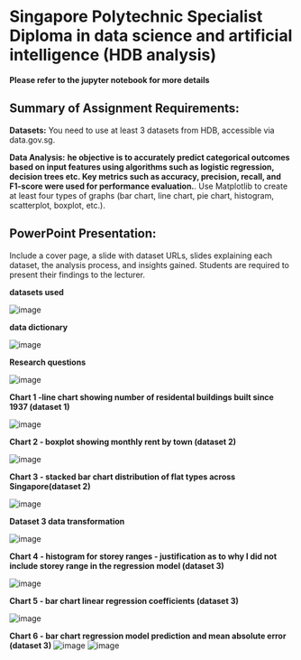 # **Singapore Polytechnic Specialist Diploma in data science and artificial intelligence (HDB analysis)**
**Please refer to the jupyter notebook for more details**

## **Summary of Assignment Requirements:**
**Datasets:** 
You need to use at least 3 datasets from HDB, accessible via data.gov.sg.

**Data Analysis:**
**he objective is to accurately predict categorical outcomes based on input features using algorithms such as logistic regression, decision trees etc. Key metrics such as accuracy, precision, recall, and F1-score were used for performance evaluation.**.
Use Matplotlib to create at least four types of graphs (bar chart, line chart, pie chart, histogram, scatterplot, boxplot, etc.).

## **PowerPoint Presentation:**
Include a cover page, a slide with dataset URLs, slides explaining each dataset, the analysis process, and insights gained. Students are required to present their findings to the lecturer.








**datasets used**

![image](https://github.com/user-attachments/assets/5928d952-0323-44e2-aad4-706fc03f549f)



**data dictionary**

![image](https://github.com/user-attachments/assets/9faa9763-3728-4af3-9833-030ad4e0dd36)




**Research questions**

![image](https://github.com/user-attachments/assets/bca078ff-5e62-4347-96ef-a4d48cdb2858)



**Chart 1 -line chart showing number of residental buildings built since 1937 (dataset 1)**

![image](https://github.com/user-attachments/assets/2421fba7-aa71-4aee-bc3a-3f95c1632dcb)



**Chart 2 - boxplot showing monthly rent by town (dataset 2)**

![image](https://github.com/user-attachments/assets/55e08d74-ff9c-4e61-88f1-22ee5025fa41)



**Chart 3 - stacked bar chart distribution of flat types across Singapore(dataset 2)**

![image](https://github.com/user-attachments/assets/913221c5-1ee0-4576-9c69-912277697907)



**Dataset 3 data transformation**

![image](https://github.com/user-attachments/assets/517b4d74-bcac-4864-b622-f0927bfa54db)



**Chart 4 - histogram for storey ranges - justification as to why I did not include storey range in the regression model (dataset 3)**

![image](https://github.com/user-attachments/assets/087c19a5-780f-4e81-81c0-c37589e5ee10)



**Chart 5 - bar chart linear regression coefficients (dataset 3)**

![image](https://github.com/user-attachments/assets/9cdf49e6-185f-4e3e-90b9-864e260c574a)




**Chart 6 - bar chart regression model prediction and mean absolute error (dataset 3)**
![image](https://github.com/user-attachments/assets/cb5304ed-22a7-4980-ad66-4f2bd275649b)
![image](https://github.com/user-attachments/assets/8cc0ea36-e23a-41e3-9070-74c66b0c1634)

